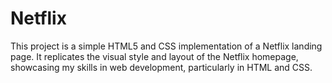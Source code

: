 # Netflix
This project is a simple HTML5 and CSS implementation of a Netflix landing page. It replicates the visual style and layout of the Netflix homepage, showcasing my skills in web development, particularly in HTML and CSS.
